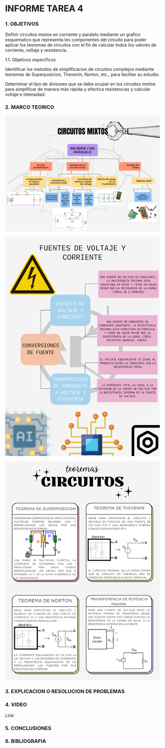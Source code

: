 # INFORME TAREA 4

### 1. OBJETIVOS

Definir circuitos mixtos en corriente y paralelo mediante un grafico esquematico que representa los componentes del circuito para poder aplicar los teoremas de circuitos con el fin de calcular todos los valores de corriente, voltaje y resistencia.

1.1. Objetivos especificos

Identificar los metodos de simplificacion de circuitos complejos mediante teoremas de Superposicion, Thevenin, Norton, etc., para facilitar su estudio.

Determinar el tipo de divisores que se debe ocupar en los circuitos mixtos para simplificar de manera más rápida y efectica resistencias y calcular voltaje e intensidad.

### 2. MARCO TEORICO

![](https://github.com/melaniegutierrez/INFORME-TAREA-4/blob/main/M1.png)

![](https://github.com/melaniegutierrez/INFORME-TAREA-4/blob/main/M2.png)

![](https://github.com/melaniegutierrez/INFORME-TAREA-4/blob/main/M3.png)

### 3. EXPLICACION O RESOLUCION DE PROBLEMAS

### 4. VIDEO

Link: 

### 5. CONCLUSIONES

### 6. BIBLIOGRAFIA
